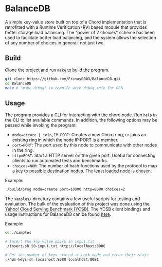 # BalanceDB
A simple key-value store built on top of a Chord implementation that is retrofitted with 
a Runtime Verification (RV) based module that provides better storage load balancing. The "power of
2 choices" scheme has been used to facilitate better load balancing, and the system allows the selection 
of any number of choices in general, not just two.

## Build
Clone the project and run `make` to build the program.
```bash
git clone https://github.com/PranayB003/BalanceDB.git
cd BalanceDB
make # 'make debug' to compile with debug info for GDB
```

## Usage
The program provides a CLI for interacting with the chord node. Run `help` in the CLI to list available commands.
In addition, the following options may be passed while invoking the program:
- `mode=create | join,IP,PORT`: Creates a new Chord ring, or joins an existing ring in which the node IP:PORT is a member.
- `port=PORT`: The port used by this node to communicate with other nodes in the ring.
- `http=PORT`: Start a HTTP server on the given port. Useful for connecting clients to run automated tests and benchmarks.
- `choices=NUM`: The number of hash functions used by the protocol to map a key to possible destination nodes. The least loaded
node is chosen.

Example:
```bash
./build/prog mode=create port=10000 http=8080 choices=2
```

The `samples/` directory contains a few useful scripts for testing and evaluation. The bulk of the evaluation of this project
was done using the [Yahoo! Cloud Serving Benchmark (YCSB)](https://github.com/brianfrankcooper/YCSB). The YCSB client bindings and usage 
instructions for BalanceDB can be found [here](https://github.com/PranayB003/YCSB/tree/master/balancedb).

Example:
```bash
cd ./samples

# Insert the key-value pairs in input.txt
./insert.sh 50-input.txt http://localhost:8080 

# Get the number of keys stored at each node and clear their state
./num-keys.sh localhost:8080 localhost:8081 
```
